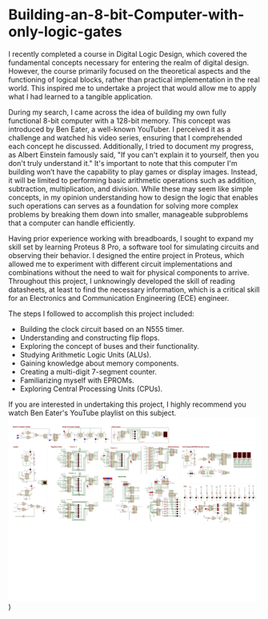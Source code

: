 # Building-an-8-bit-Computer-with-only-logic-gates

I recently completed a course in Digital Logic Design, which covered the fundamental concepts necessary for entering the realm of digital design. However, the course primarily focused on the theoretical aspects and the functioning of logical blocks, rather than practical implementation in the real world. This inspired me to undertake a project that would allow me to apply what I had learned to a tangible application.

During my search, I came across the idea of building my own fully functional 8-bit computer with a 128-bit memory. This concept was introduced by Ben Eater, a well-known YouTuber. I perceived it as a challenge and watched his video series, ensuring that I comprehended each concept he discussed. Additionally, I tried to document my progress, as Albert Einstein famously said, "If you can't explain it to yourself, then you don't truly understand it."
It's important to note that this computer I'm building won’t have the capability to play games or display images. Instead, it will be limited to performing basic arithmetic operations such as addition, subtraction, multiplication, and division. While these may seem like simple concepts, in my opinion understanding how to design the logic that enables such operations can serves as a foundation for solving more complex problems by breaking them down into smaller, manageable subproblems that a computer can handle efficiently.

Having prior experience working with breadboards, I sought to expand my skill set by learning Proteus 8 Pro, a software tool for simulating circuits and observing their behavior. I designed the entire project in Proteus, which allowed me to experiment with different circuit implementations and combinations without the need to wait for physical components to arrive. Throughout this project, I unknowingly developed the skill of reading datasheets, at least to find the necessary information, which is a critical skill for an Electronics and Communication Engineering (ECE) engineer.

The steps I followed to accomplish this project included:
* Building the clock circuit based on an N555 timer.
* Understanding and constructing flip flops.
* Exploring the concept of buses and their functionality.
* Studying Arithmetic Logic Units (ALUs).
* Gaining knowledge about memory components.
* Creating a multi-digit 7-segment counter.
* Familiarizing myself with EPROMs.
* Exploring Central Processing Units (CPUs).

If you are interested in undertaking this project, I highly recommend you watch Ben Eater's YouTube playlist on this subject. 
![Final V1 design (with CPU)-1](/Final%20V1%20design%20(with%20CPU)-1.png))
